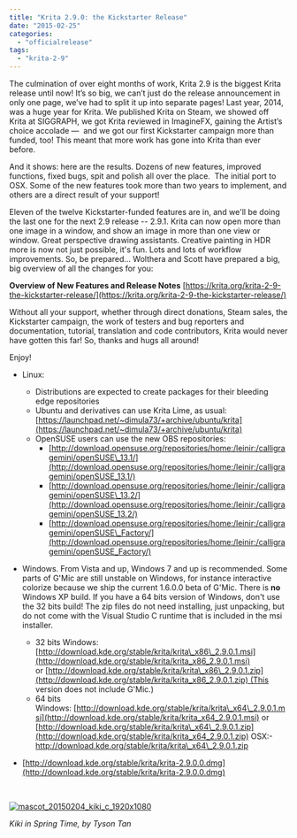 ```yaml
---
title: "Krita 2.9.0: the Kickstarter Release"
date: "2015-02-25"
categories: 
  - "officialrelease"
tags: 
  - "krita-2-9"
---
```


The culmination of over eight months of work, Krita 2.9 is the biggest Krita release until now! It’s so big, we can’t just do the release announcement in only one page, we’ve had to split it up into separate pages! Last year, 2014, was a huge year for Krita. We published Krita on Steam, we showed off Krita at SIGGRAPH, we got Krita reviewed in ImagineFX, gaining the Artist’s choice accolade —  and we got our first Kickstarter campaign more than funded, too! This meant that more work has gone into Krita than ever before.

And it shows: here are the results. Dozens of new features, improved functions, fixed bugs, spit and polish all over the place.  The initial port to OSX. Some of the new features took more than two years to implement, and others are a direct result of your support!

Eleven of the twelve Kickstarter-funded features are in, and we'll be doing the last one for the next 2.9 release -- 2.9.1. Krita can now open more than one image in a window, and show an image in more than one view or window. Great perspective drawing assistants. Creative painting in HDR more is now not just possible, it's fun. Lots and lots of workflow improvements. So, be prepared... Wolthera and Scott have prepared a big, big overview of all the changes for you:

**Overview of New Features and Release Notes** [https://krita.org/krita-2-9-the-kickstarter-release/](https://krita.org/krita-2-9-the-kickstarter-release/)

Without all your support, whether through direct donations, Steam sales, the Kickstarter campaign, the work of testers and bug reporters and documentation, tutorial, translation and code contributors, Krita would never have gotten this far! So, thanks and hugs all around!

Enjoy!

- Linux:
    - Distributions are expected to create packages for their bleeding edge repositories
    - Ubuntu and derivatives can use Krita Lime, as usual: [https://launchpad.net/~dimula73/+archive/ubuntu/krita](https://launchpad.net/~dimula73/+archive/ubuntu/krita)
    - OpenSUSE users can use the new OBS repositories:
        - [http://download.opensuse.org/repositories/home:/leinir:/calligragemini/openSUSE\_13.1/](http://download.opensuse.org/repositories/home:/leinir:/calligragemini/openSUSE_13.1/)
        - [http://download.opensuse.org/repositories/home:/leinir:/calligragemini/openSUSE\_13.2/](http://download.opensuse.org/repositories/home:/leinir:/calligragemini/openSUSE_13.2/)
        - [http://download.opensuse.org/repositories/home:/leinir:/calligragemini/openSUSE\_Factory/](http://download.opensuse.org/repositories/home:/leinir:/calligragemini/openSUSE_Factory/)
- Windows. From Vista and up, Windows 7 and up is recommended. Some parts of G'Mic are still unstable on Windows, for instance interactive colorize because we ship the current 1.6.0.0 beta of G'Mic. There is **no** Windows XP build. If you have a 64 bits version of Windows, don't use the 32 bits build! The zip files do not need installing, just unpacking, but do not come with the Visual Studio C runtime that is included in the msi installer.
    - 32 bits Windows: [http://download.kde.org/stable/krita/krita\_x86\_2.9.0.1.msi](http://download.kde.org/stable/krita/krita_x86_2.9.0.1.msi) or [http://download.kde.org/stable/krita/krita\_x86\_2.9.0.1.zip](http://download.kde.org/stable/krita/krita_x86_2.9.0.1.zip) (This version does not include G'Mic.)
    - 64 bits Windows: [http://download.kde.org/stable/krita/krita\_x64\_2.9.0.1.msi](http://download.kde.org/stable/krita/krita_x64_2.9.0.1.msi) or [http://download.kde.org/stable/krita/krita\_x64\_2.9.0.1.zip](http://download.kde.org/stable/krita/krita_x64_2.9.0.1.zip)
OSX:- http://download.kde.org/stable/krita/krita\_x64\_2.9.0.1.zip

- [http://download.kde.org/stable/krita/krita-2.9.0.0.dmg](http://download.kde.org/stable/krita/krita-2.9.0.0.dmg)

 

[![mascot_20150204_kiki_c_1920x1080](../images/mascot_20150204_kiki_c_1920x1080-1024x576.png)](https://krita.org/wp-content/uploads/2015/02/mascot_20150204_kiki_c_1920x1080.png)

_Kiki in Spring Time, by Tyson Tan_
